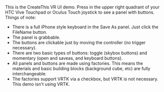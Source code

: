 This is the CreateThis VR UI demo. Press in the upper right quadrant of your HTC Vive Touchpad or Oculus Touch joystick to see a panel with buttons.
Things of note:
* There is a full iPhone style keyboard in the Save As panel. Just click the FileName button.
* The panel is grabbable.
* The buttons are clickable just by moving the controller (no trigger necessary).
* There are two basic types of buttons: toggle (skybox buttons) and momentary (open and saveas, and keyboard buttons).
* All panels and buttons are made using factories. This means the materials and basic building blocks (background cube, etc) are fully interchangeable.
* The factories support VRTK via a checkbox, but VRTK is not necessary. This demo isn't using VRTK.
